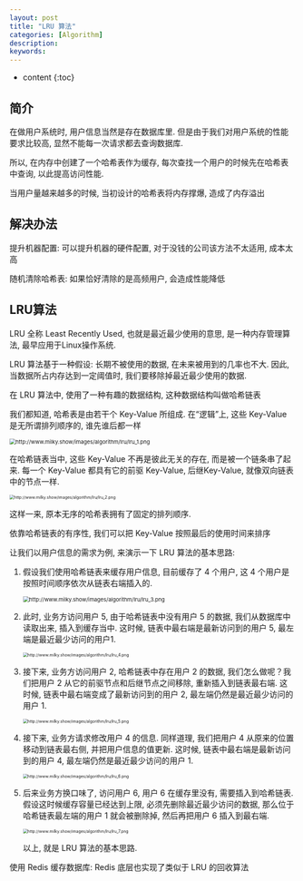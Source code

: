 ```yaml
---
layout: post
title: "LRU 算法"
categories: [Algorithm]
description:
keywords:
---
```


* content
{:toc} 

## 简介

在做用户系统时, 用户信息当然是存在数据库里. 但是由于我们对用户系统的性能要求比较高, 显然不能每一次请求都去查询数据库. 

所以, 在内存中创建了一个哈希表作为缓存, 每次查找一个用户的时候先在哈希表中查询, 以此提高访问性能. 

当用户量越来越多的时候, 当初设计的哈希表将内存撑爆, 造成了内存溢出

## 解决办法

提升机器配置: 可以提升机器的硬件配置, 对于没钱的公司该方法不太适用, 成本太高

随机清除哈希表: 如果恰好清除的是高频用户, 会造成性能降低

## LRU算法

LRU 全称 Least Recently Used, 也就是最近最少使用的意思, 是一种内存管理算法, 最早应用于Linux操作系统.

LRU 算法基于一种假设: 长期不被使用的数据, 在未来被用到的几率也不大. 因此, 当数据所占内存达到一定阈值时, 我们要移除掉最近最少使用的数据.

在 LRU 算法中, 使用了一种有趣的数据结构, 这种数据结构叫做哈希链表

我们都知道, 哈希表是由若干个 Key-Value 所组成. 在“逻辑”上, 这些 Key-Value 是无所谓排列顺序的, 谁先谁后都一样

<img src="http://www.milky.show/images/algorithm/lru/lru_1.png" alt="http://www.milky.show/images/algorithm/lru/lru_1.png" style="zoom:67%;" />

在哈希链表当中, 这些 Key-Value 不再是彼此无关的存在, 而是被一个链条串了起来. 每一个 Key-Value 都具有它的前驱 Key-Value, 后继Key-Value, 就像双向链表中的节点一样. 

<img src="http://www.milky.show/images/algorithm/lru/lru_2.png" alt="http://www.milky.show/images/algorithm/lru/lru_2.png" style="zoom: 50%;" />

这样一来, 原本无序的哈希表拥有了固定的排列顺序. 

依靠哈希链表的有序性, 我们可以把 Key-Value 按照最后的使用时间来排序

让我们以用户信息的需求为例, 来演示一下 LRU 算法的基本思路: 

1. 假设我们使用哈希链表来缓存用户信息, 目前缓存了 4 个用户, 这 4 个用户是按照时间顺序依次从链表右端插入的. 

    <img src="http://www.milky.show/images/algorithm/lru/lru_3.png" alt="http://www.milky.show/images/algorithm/lru/lru_3.png" style="zoom:67%;" />

2. 此时, 业务方访问用户 5, 由于哈希链表中没有用户 5 的数据, 我们从数据库中读取出来, 插入到缓存当中. 这时候, 链表中最右端是最新访问到的用户 5, 最左端是最近最少访问的用户1. 

    <img src="http://www.milky.show/images/algorithm/lru/lru_4.png" alt="http://www.milky.show/images/algorithm/lru/lru_4.png" style="zoom: 50%;" />

3. 接下来, 业务方访问用户 2, 哈希链表中存在用户 2 的数据, 我们怎么做呢？我们把用户 2 从它的前驱节点和后继节点之间移除, 重新插入到链表最右端. 这时候, 链表中最右端变成了最新访问到的用户 2, 最左端仍然是最近最少访问的用户 1. 

    <img src="http://www.milky.show/images/algorithm/lru/lru_5.png" alt="http://www.milky.show/images/algorithm/lru/lru_5.png" style="zoom: 50%;" />

4. 接下来, 业务方请求修改用户 4 的信息. 同样道理, 我们把用户 4 从原来的位置移动到链表最右侧, 并把用户信息的值更新. 这时候, 链表中最右端是最新访问到的用户 4, 最左端仍然是最近最少访问的用户 1. 

    <img src="http://www.milky.show/images/algorithm/lru/lru_6.png" alt="http://www.milky.show/images/algorithm/lru/lru_6.png" style="zoom:50%;" />

5. 后来业务方换口味了, 访问用户 6, 用户 6 在缓存里没有, 需要插入到哈希链表. 假设这时候缓存容量已经达到上限, 必须先删除最近最少访问的数据, 那么位于哈希链表最左端的用户 1 就会被删除掉, 然后再把用户 6 插入到最右端. 

    <img src="http://www.milky.show/images/algorithm/lru/lru_7.png" alt="http://www.milky.show/images/algorithm/lru/lru_7.png" style="zoom:50%;" />

    以上, 就是 LRU 算法的基本思路. 

使用 Redis 缓存数据库: Redis 底层也实现了类似于 LRU 的回收算法









